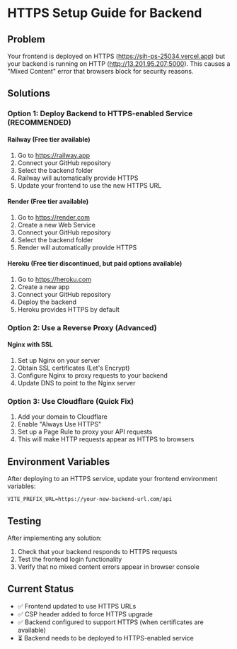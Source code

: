 # HTTPS Setup Guide for Backend

## Problem
Your frontend is deployed on HTTPS (https://sih-ps-25034.vercel.app) but your backend is running on HTTP (http://13.201.95.207:5000). This causes a "Mixed Content" error that browsers block for security reasons.

## Solutions

### Option 1: Deploy Backend to HTTPS-enabled Service (RECOMMENDED)

#### Railway (Free tier available)
1. Go to https://railway.app
2. Connect your GitHub repository
3. Select the backend folder
4. Railway will automatically provide HTTPS
5. Update your frontend to use the new HTTPS URL

#### Render (Free tier available)
1. Go to https://render.com
2. Create a new Web Service
3. Connect your GitHub repository
4. Select the backend folder
5. Render will automatically provide HTTPS

#### Heroku (Free tier discontinued, but paid options available)
1. Go to https://heroku.com
2. Create a new app
3. Connect your GitHub repository
4. Deploy the backend
5. Heroku provides HTTPS by default

### Option 2: Use a Reverse Proxy (Advanced)

#### Nginx with SSL
1. Set up Nginx on your server
2. Obtain SSL certificates (Let's Encrypt)
3. Configure Nginx to proxy requests to your backend
4. Update DNS to point to the Nginx server

### Option 3: Use Cloudflare (Quick Fix)

1. Add your domain to Cloudflare
2. Enable "Always Use HTTPS"
3. Set up a Page Rule to proxy your API requests
4. This will make HTTP requests appear as HTTPS to browsers

## Environment Variables

After deploying to an HTTPS service, update your frontend environment variables:

```env
VITE_PREFIX_URL=https://your-new-backend-url.com/api
```

## Testing

After implementing any solution:
1. Check that your backend responds to HTTPS requests
2. Test the frontend login functionality
3. Verify that no mixed content errors appear in browser console

## Current Status

- ✅ Frontend updated to use HTTPS URLs
- ✅ CSP header added to force HTTPS upgrade
- ✅ Backend configured to support HTTPS (when certificates are available)
- ⏳ Backend needs to be deployed to HTTPS-enabled service
